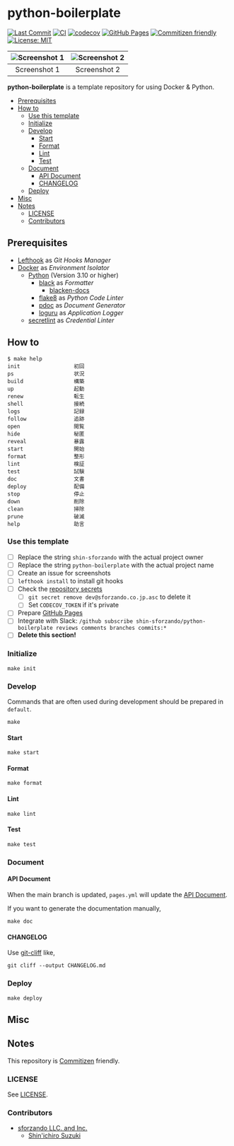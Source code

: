 # python-boilerplate

<!-- Badges -->
[![Last Commit](https://img.shields.io/github/last-commit/shin-sforzando/python-boilerplate)](https://github.com/shin-sforzando/python-boilerplate/graphs/commit-activity)
[![CI](https://github.com/shin-sforzando/python-boilerplate/actions/workflows/ci.yml/badge.svg)](https://github.com/shin-sforzando/python-boilerplate/actions/workflows/ci.yml)
[![codecov](https://codecov.io/gh/shin-sforzando/python-boilerplate/branch/main/graph/badge.svg?token=TDCVLUJ4RF)](https://codecov.io/gh/shin-sforzando/python-boilerplate)
[![GitHub Pages](https://github.com/shin-sforzando/python-boilerplate/actions/workflows/pages.yml/badge.svg)](https://shin-sforzando.github.io/python-boilerplate/)
[![Commitizen friendly](https://img.shields.io/badge/commitizen-friendly-brightgreen.svg)](http://commitizen.github.io/cz-cli/)
[![License: MIT](https://img.shields.io/badge/License-MIT-blue.svg)](https://opensource.org/licenses/MIT)

<!-- Screenshots -->
|![Screenshot 1](https://placehold.jp/32/3d4070/ffffff/720x480.png?text=Screenshot%201)|![Screenshot 2](https://placehold.jp/32/703d40/ffffff/720x480.png?text=Screenshot%202)|
|:---:|:---:|
|Screenshot 1|Screenshot 2|

<!-- Synopsis -->
**python-boilerplate** is a template repository for using Docker & Python.

<!-- TOC -->
- [Prerequisites](#prerequisites)
- [How to](#how-to)
  - [Use this template](#use-this-template)
  - [Initialize](#initialize)
  - [Develop](#develop)
    - [Start](#start)
    - [Format](#format)
    - [Lint](#lint)
    - [Test](#test)
  - [Document](#document)
    - [API Document](#api-document)
    - [CHANGELOG](#changelog)
  - [Deploy](#deploy)
- [Misc](#misc)
- [Notes](#notes)
  - [LICENSE](#license)
  - [Contributors](#contributors)

## Prerequisites

- [Lefthook](https://github.com/evilmartians/lefthook) as *Git Hooks Manager*
- [Docker](https://www.docker.com) as *Environment Isolator*
  - [Python](https://www.python.org) (Version 3.10 or higher)
    - [black](https://github.com/psf/black) as *Formatter*
      - [blacken-docs](https://github.com/asottile/blacken-docs)
    - [flake8](https://pypi.org/project/flake8/) as *Python Code Linter*
    - [pdoc](https://github.com/mitmproxy/pdoc) as *Document Generator*
    - [loguru](https://github.com/Delgan/loguru) as *Application Logger*
  - [secretlint](https://github.com/secretlint/secretlint) as *Credential Linter*

## How to

```shell
$ make help
init                 初回
ps                   状況
build                構築
up                   起動
renew                転生
shell                接続
logs                 記録
follow               追跡
open                 閲覧
hide                 秘匿
reveal               暴露
start                開始
format               整形
lint                 検証
test                 試験
doc                  文書
deploy               配備
stop                 停止
down                 削除
clean                掃除
prune                破滅
help                 助言
```

### Use this template

- [ ] Replace the string `shin-sforzando` with the actual project owner
- [ ] Replace the string `python-boilerplate` with the actual project name
- [ ] Create an issue for screenshots
- [ ] `lefthook install` to install git hooks
- [ ] Check the [repository secrets](https://github.com/shin-sforzando/python-boilerplate/settings/secrets/actions)
  - [ ] `git secret remove dev@sforzando.co.jp.asc` to delete it
  - [ ] Set `CODECOV_TOKEN` if it's private
- [ ] Prepare [GitHub Pages](https://github.com/shin-sforzando/python-boilerplate/settings/pages)
- [ ] Integrate with Slack: `/github subscribe shin-sforzando/python-boilerplate reviews comments branches commits:*`
- [ ] **Delete this section!**

### Initialize

```shell
make init
```

### Develop

Commands that are often used during development should be prepared in `default`.

```shell
make
```

#### Start

```shell
make start
```

#### Format

```shell
make format
```

#### Lint

```shell
make lint
```

#### Test

```shell
make test
```

### Document

#### API Document

When the main branch is updated, `pages.yml` will update the [API Document](https://shin-sforzando.github.io/python-boilerplate/).

If you want to generate the documentation manually,

```shell
make doc
```

#### CHANGELOG

Use [git-cliff](https://github.com/orhun/git-cliff) like,

```shell
git cliff --output CHANGELOG.md
```

### Deploy

```shell
make deploy
```

## Misc

## Notes

This repository is [Commitizen](https://commitizen.github.io/cz-cli/) friendly.

### LICENSE

See [LICENSE](LICENSE).

### Contributors

- [sforzando LLC. and Inc.](https://sforzando.co.jp/)
  - [Shin'ichiro Suzuki](https://github.com/shin-sforzando)
